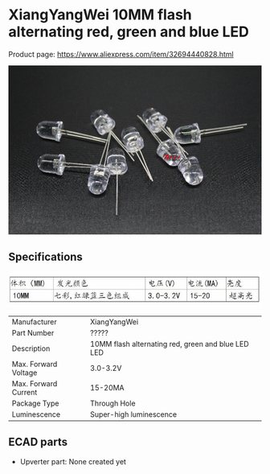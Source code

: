 XiangYangWei 10MM flash alternating red, green and blue LED
===========================================================

Product page: <https://www.aliexpress.com/item/32694440828.html>

<img src="XiangYangWei 10MM flash alternating red, green and blue LED.jpg"/>

Specifications
--------------

<img src="XiangYangWei 10MM flash alternating red, green and blue LED - Specifications.jpg"/>

|                           |                              |
| ------------------------- | ---------------------------- |
| Manufacturer              | XiangYangWei                 |
| Part Number               | ?????                        |
| Description               | 10MM flash alternating red, green and blue LED LED |
| Max. Forward Voltage      | 3.0-3.2V                     |
| Max. Forward Current      | 15-20MA                      |
| Package Type              | Through Hole                 |
| Luminescence              | Super-high luminescence      |

ECAD parts
----------

* Upverter part: None created yet

